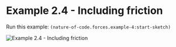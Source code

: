 # Example 2.4 - Including friction

Run this example: `(nature-of-code.forces.example-4:start-sketch)`

![Example 2.4 - Including
friction](/screenshots/Example%202.4%20-%20Including%20friction.gif)
